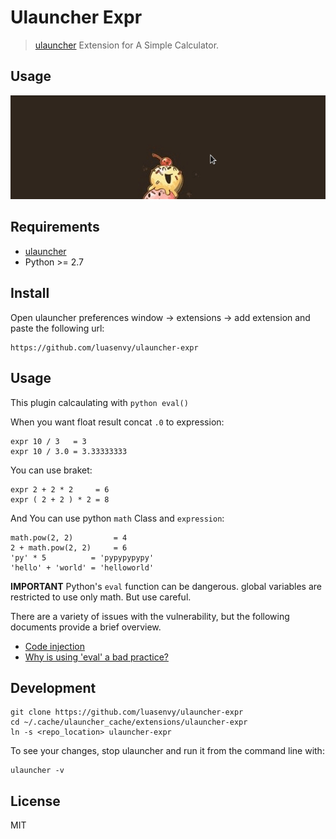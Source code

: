 # Ulauncher Expr

> [ulauncher](https://ulauncher.io/) Extension for A Simple Calculator.

## Usage

![demo](demo.gif)

## Requirements

* [ulauncher](https://ulauncher.io/)
* Python >= 2.7

## Install

Open ulauncher preferences window -> extensions -> add extension and paste the following url:

```
https://github.com/luasenvy/ulauncher-expr
```

## Usage

This plugin calcaulating with `python eval()`

When you want float result
concat `.0` to expression:
```
expr 10 / 3   = 3
expr 10 / 3.0 = 3.33333333
```

You can use braket:
```
expr 2 + 2 * 2     = 6
expr ( 2 + 2 ) * 2 = 8
```

And You can use python `math` Class and `expression`:
```
math.pow(2, 2)         = 4
2 + math.pow(2, 2)     = 6
'py' * 5          = 'pypypypypy'
'hello' + 'world' = 'helloworld'
```

**IMPORTANT** Python's `eval` function can be dangerous.
global variables are restricted to use only math. But use careful.

There are a variety of issues with the vulnerability, but the following documents provide a brief overview.

* [Code injection](https://en.wikipedia.org/wiki/Code_injection)
* [Why is using 'eval' a bad practice?](https://stackoverflow.com/questions/1832940/why-is-using-eval-a-bad-practice)

## Development

```
git clone https://github.com/luasenvy/ulauncher-expr
cd ~/.cache/ulauncher_cache/extensions/ulauncher-expr
ln -s <repo_location> ulauncher-expr
```

To see your changes, stop ulauncher and run it from the command line with:
```
ulauncher -v
```

## License 

MIT
